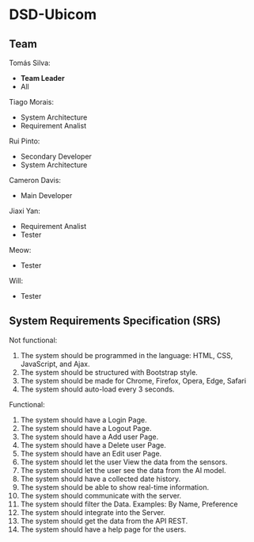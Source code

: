# DSD-Ubicom

## Team

Tomás Silva: 
 - **Team Leader**
 - All

Tiago Morais: 
 - System Architecture
 - Requirement Analist

Rui Pinto:
 - Secondary Developer
 - System Architecture

Cameron Davis:
 - Main Developer

Jiaxi Yan:
 - Requirement Analist
 - Tester

Meow:
 - Tester

Will:
 - Tester


## System Requirements Specification (SRS)
Not functional:
 1.	The system should be programmed in the language: HTML, CSS, JavaScript, and Ajax.
 2.	The system should be structured with Bootstrap style.
 3.	The system should be made for Chrome, Firefox, Opera, Edge, Safari
 4.	The system should auto-load every 3 seconds.

Functional: 
 1.	The system should have a Login Page.
 2.	The system should have a Logout Page.
 3.	The system should have a Add user Page.
 4.	The system should have a Delete user Page.
 5.	The system should have an Edit user Page.
 6.	The system should let the user View the data from the sensors.
 7.	The system should let the user see the data from the AI model.
 8.	The system should have a collected date history.
 9.	The system should be able to show real-time information.
 10.	The system should communicate with the server.
 11.	The system should filter the Data. Examples: By Name, Preference
 12.	The system should integrate into the Server.
 13.	The system should get the data from the API REST.
 14.	The system should have a help page for the users.

## 
